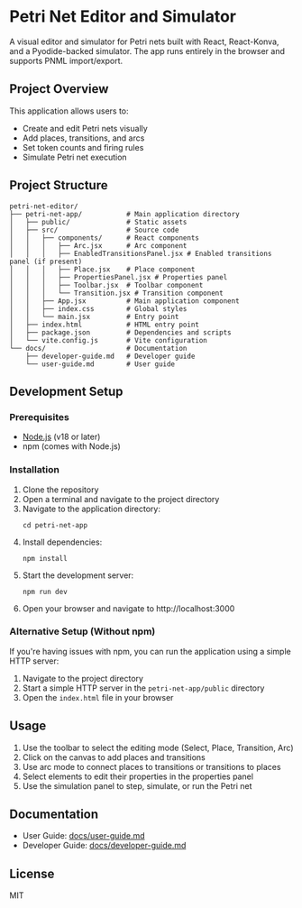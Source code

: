 # Petri Net Editor and Simulator

A visual editor and simulator for Petri nets built with React, React-Konva, and a Pyodide-backed simulator. The app runs entirely in the browser and supports PNML import/export.

## Project Overview

This application allows users to:
- Create and edit Petri nets visually
- Add places, transitions, and arcs
- Set token counts and firing rules
- Simulate Petri net execution

## Project Structure

```
petri-net-editor/
├── petri-net-app/           # Main application directory
│   ├── public/              # Static assets
│   ├── src/                 # Source code
│   │   ├── components/      # React components
│   │   │   ├── Arc.jsx      # Arc component
│   │   │   ├── EnabledTransitionsPanel.jsx # Enabled transitions panel (if present)
│   │   │   ├── Place.jsx    # Place component
│   │   │   ├── PropertiesPanel.jsx # Properties panel
│   │   │   ├── Toolbar.jsx  # Toolbar component
│   │   │   └── Transition.jsx # Transition component
│   │   ├── App.jsx          # Main application component
│   │   ├── index.css        # Global styles
│   │   └── main.jsx         # Entry point
│   ├── index.html           # HTML entry point
│   ├── package.json         # Dependencies and scripts
│   └── vite.config.js       # Vite configuration
└── docs/                    # Documentation
    ├── developer-guide.md   # Developer guide
    └── user-guide.md        # User guide
```

## Development Setup

### Prerequisites

- [Node.js](https://nodejs.org/) (v18 or later)
- npm (comes with Node.js)

### Installation

1. Clone the repository
2. Open a terminal and navigate to the project directory
3. Navigate to the application directory:
   ```
   cd petri-net-app
   ```
4. Install dependencies:
   ```
   npm install
   ```
5. Start the development server:
   ```
   npm run dev
   ```
6. Open your browser and navigate to http://localhost:3000

### Alternative Setup (Without npm)

If you're having issues with npm, you can run the application using a simple HTTP server:

1. Navigate to the project directory
2. Start a simple HTTP server in the `petri-net-app/public` directory
3. Open the `index.html` file in your browser

## Usage

1. Use the toolbar to select the editing mode (Select, Place, Transition, Arc)
2. Click on the canvas to add places and transitions
3. Use arc mode to connect places to transitions or transitions to places
4. Select elements to edit their properties in the properties panel
5. Use the simulation panel to step, simulate, or run the Petri net

## Documentation

- User Guide: [docs/user-guide.md](docs/user-guide.md)
- Developer Guide: [docs/developer-guide.md](docs/developer-guide.md)

## License

MIT
